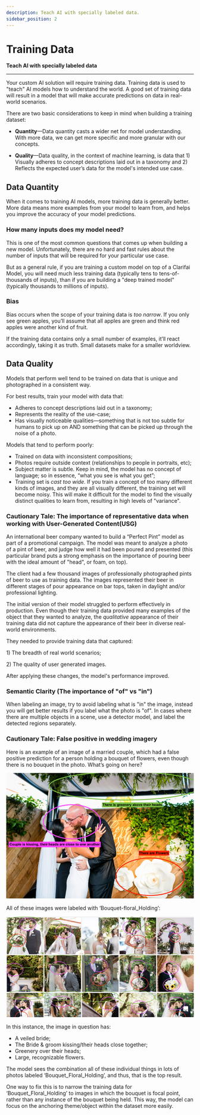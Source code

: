 ```yaml
---
description: Teach AI with specially labeled data.
sidebar_position: 2
---
```


# Training Data

**Teach AI with specially labeled data**
<hr />

Your custom AI solution will require training data. Training data is used to "teach" AI models how to understand the world. A good set of training data will result in a model that will make accurate predictions on data in real-world scenarios. 

There are two basic considerations to keep in mind when building a training dataset: 

- **Quantity**—Data quantity casts a wider net for model understanding. With more data, we can get more specific and more granular with our concepts.

- **Quality**—Data quality, in the context of machine learning, is data that 1) Visually adheres to concept descriptions laid out in a taxonomy and 2) Reflects the expected user’s data for the model's intended use case.

## Data Quantity

When it comes to training AI models, more training data is generally better. More data means more examples from your model to learn from, and helps you improve the accuracy of your model predictions.

### How many inputs does my model need?

This is one of the most common questions that comes up when building a new model. Unfortunately, there are no hard and fast rules about the number of inputs that will be required for your particular use case. 

But as a general rule, if you are training a custom model on top of a Clarifai Model, you will need much less training data \(typically tens to tens-of-thousands of inputs\), than if you are building a "deep trained model" \(typically thousands to millions of inputs\).

### Bias

Bias occurs when the scope of your training data is *too narrow*. If you only see green apples, you’ll assume that all apples are green and think red apples were another kind of fruit. 

If the training data contains only a small number of examples, it’ll react accordingly, taking it as truth. Small datasets make for a smaller worldview.

## Data Quality

Models that perform well tend to be trained on data that is unique and photographed in a consistent way.

For best results, train your model with data that:

* Adheres to concept descriptions laid out in a taxonomy;
* Represents the reality of the use-case;
* Has visually noticeable qualities—something that is not too subtle for humans to pick up on AND something that can be picked up through the noise of a photo.

Models that tend to perform poorly:

* Trained on data with inconsistent compositions;
* Photos require outside context \(relationships to people in portraits, etc\);
* Subject matter is subtle. Keep in mind, the model has no concept of language; so in essence, “what you see is what you get”;
* Training set is *cast too wide*. If you train a concept of too many different kinds of images, and they are all visually different, the training set will become noisy. This will make it difficult for the model to find the visually distinct qualities to learn from, resulting in high levels of "variance".

### Cautionary Tale: The importance of representative data when working with User-Generated Content\(USG\)

An international beer company wanted to build a “Perfect Pint” model as part of a promotional campaign. The model was meant to analyze a photo of a pint of beer, and judge how well it had been poured and presented \(this particular brand puts a strong emphasis on the importance of pouring beer with the ideal amount of "head", or foam, on top\).

The client had a few thousand images of professionally photographed pints of beer to use as training data. The images represented their beer in different stages of pour appearance on bar tops, taken in daylight and/or professional lighting.

The initial version of their model struggled to perform effectively in production. Even though their training data provided many examples of the object that they wanted to analyze, the *qualitative* appearance of their training data did not capture the appearance of their beer in diverse real-world environments.

They needed to provide training data that captured:

1\) The breadth of real world scenarios;

2\) The quality of user generated images.

After applying these changes, the model's performance improved.

### Semantic Clarity \(The importance of "of" vs "in"\)

When labeling an image, try to avoid labeling what is "in" the image, instead you will get better results if you label what the photo is "of". In cases where there are multiple objects in a scene, use a detector model, and label the detected regions separately.

### Cautionary Tale: False positive in wedding imagery

Here is an example of an image of a married couple, which had a false positive prediction for a person holding a bouquet of flowers, even though there is no bouquet in the photo. What’s going on here?

![](/img/false_positive.png)

All of these images were labeled with ‘Bouquet-floral\_Holding’:

![](/img/bouquet.png)

In this instance, the image in question has:

* A veiled bride;
* The Bride & groom kissing/their heads close together;
* Greenery over their heads;
* Large, recognizable flowers.

The model sees the combination all of these individual things in lots of photos labeled ‘Bouquet\_Floral\_Holding’, and thus, that is the top result.

One way to fix this is to narrow the training data for ‘Bouquet\_Floral\_Holding’ to images in which the bouquet is focal point, rather than any instance of the bouquet being held. This way, the model can focus on the anchoring theme/object within the dataset more easily.



